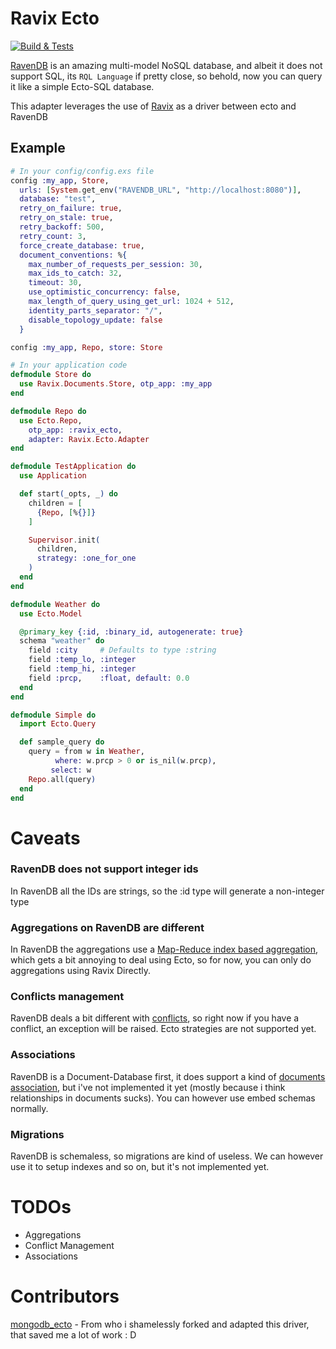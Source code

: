 # Ravix Ecto

[![Build & Tests](https://github.com/YgorCastor/ravix-ecto/actions/workflows/elixir.yml/badge.svg)](https://github.com/YgorCastor/ravix-ecto/actions/workflows/elixir.yml)

[RavenDB](https://ravendb.net/) is an amazing multi-model NoSQL database, and albeit it does not support SQL, its `RQL Language` if pretty close, so behold, now you can query it
like a simple Ecto-SQL database.

This adapter leverages the use of [Ravix](https://github.com/YgorCastor/ravix) as a driver between ecto and RavenDB

## Example

```elixir
# In your config/config.exs file
config :my_app, Store,
  urls: [System.get_env("RAVENDB_URL", "http://localhost:8080")],
  database: "test",
  retry_on_failure: true,
  retry_on_stale: true,
  retry_backoff: 500,
  retry_count: 3,
  force_create_database: true,
  document_conventions: %{
    max_number_of_requests_per_session: 30,
    max_ids_to_catch: 32,
    timeout: 30,
    use_optimistic_concurrency: false,
    max_length_of_query_using_get_url: 1024 + 512,
    identity_parts_separator: "/",
    disable_topology_update: false
  }

config :my_app, Repo, store: Store

# In your application code
defmodule Store do
  use Ravix.Documents.Store, otp_app: :my_app
end

defmodule Repo do
  use Ecto.Repo,
    otp_app: :ravix_ecto,
    adapter: Ravix.Ecto.Adapter
end

defmodule TestApplication do
  use Application

  def start(_opts, _) do
    children = [
      {Repo, [%{}]}
    ]

    Supervisor.init(
      children,
      strategy: :one_for_one
    )
  end
end

defmodule Weather do
  use Ecto.Model

  @primary_key {:id, :binary_id, autogenerate: true}
  schema "weather" do
    field :city     # Defaults to type :string
    field :temp_lo, :integer
    field :temp_hi, :integer
    field :prcp,    :float, default: 0.0
  end
end

defmodule Simple do
  import Ecto.Query

  def sample_query do
    query = from w in Weather,
          where: w.prcp > 0 or is_nil(w.prcp),
         select: w
    Repo.all(query)
  end
end
```

# Caveats

### RavenDB does not support integer ids

In RavenDB all the IDs are strings, so the :id type will generate a non-integer type

### Aggregations on RavenDB are different

In RavenDB the aggregations use a [Map-Reduce index based aggregation](https://ravendb.net/learn/inside-ravendb-book/reader/4.0/11-mapreduce-and-aggregations-in-ravendb), 
which gets a bit annoying to deal using Ecto, so for now, you can only do aggregations using Ravix Directly. 

### Conflicts management

RavenDB deals a bit different with [conflicts](https://www.google.com/search?q=RavenDB+conflicts&oq=RavenDB+conflicts&aqs=chrome..69i57.2870j0j4&sourceid=chrome&ie=UTF-8), so
right now if you have a conflict, an exception will be raised. Ecto strategies are not supported yet.

### Associations

RavenDB is a Document-Database first, it does support a kind of [documents association](https://ravendb.net/docs/article-page/4.2/java/client-api/how-to/handle-document-relationships), 
but i've not implemented it yet (mostly because i think relationships in documents sucks). You can however use embed schemas normally.

### Migrations

RavenDB is schemaless, so migrations are kind of useless. We can however use it to setup indexes and so on, but it's not implemented yet.

# TODOs
* Aggregations
* Conflict Management
* Associations
# Contributors

[mongodb_ecto](https://github.com/elixir-mongo/mongodb_ecto) - From who i shamelessly forked and adapted this driver, that saved me a lot of work : D

